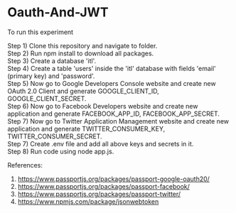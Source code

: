 # Oauth-And-JWT

To run this experiment<br/> 

Step 1) Clone this repository and navigate to folder. <br/> 
Step 2) Run npm install to download all packages. <br/> 
Step 3) Create a database 'itl'. <br/> 
Step 4) Create a table 'users' inside the 'itl' database with fields 'email' (primary key) and 'password'. <br/> 
Step 5) Now go to Google Developers Console website and create new OAuth 2.0 Client and generate GOOGLE_CLIENT_ID, GOOGLE_CLIENT_SECRET. <br/> 
Step 6) Now go to Facebook Developers website and create new application and generate FACEBOOK_APP_ID, FACEBOOK_APP_SECRET. <br/> 
Step 7) Now go to Twitter Application Management website and create new application and generate TWITTER_CONSUMER_KEY, TWITTER_CONSUMER_SECRET. <br/> 
Step 7) Create .env file and add all above keys and secrets in it. <br/> 
Step 8) Run code using node app.js. <br/> 

References: <br/> 
1) https://www.passportjs.org/packages/passport-google-oauth20/ <br/> 
2) https://www.passportjs.org/packages/passport-facebook/ <br/> 
3) https://www.passportjs.org/packages/passport-twitter/ <br/> 
4) https://www.npmjs.com/package/jsonwebtoken <br/> 
